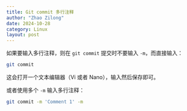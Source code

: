 ```yaml
---
title: Git commit 多行注释 
author: "Zhao Zilong"
date: 2024-10-28
category: Linux
layout: post
---
```


如果要输入多行注释，则在 `git commit` 提交时不要输入 `-m`，而直接输入：

```bash
git commit
```

这会打开一个文本编辑器（Vi 或者 Nano），输入然后保存即可。

或者使用多个 `-m` 输入多行注释：

```bash
git commit -m 'Comment 1' -m 
```

